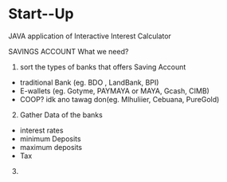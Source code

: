 # Start--Up
JAVA application of Interactive Interest Calculator

SAVINGS ACCOUNT
What we need?
1. sort the types of banks that offers Saving Account
* traditional Bank (eg. BDO , LandBank, BPI)
* E-wallets (eg. Gotyme, PAYMAYA or MAYA, Gcash, CIMB)
* COOP? idk ano tawag don(eg. Mlhuliier, Cebuana, PureGold)

2. Gather Data of the banks
* interest rates
* minimum Deposits
* maximum deposits
* Tax 

3. 

